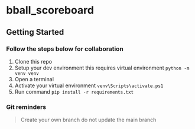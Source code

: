 # bball_scoreboard

## Getting Started
### Follow the steps below for collaboration
1. Clone this repo
2. Setup your dev environment this requires virtual environment
```python -m venv venv```
3. Open a terminal
4. Activate your virtual environment ```venv\Scripts\activate.ps1```
4. Run command ```pip install -r requirements.txt```


### Git reminders
> Create your own branch do not update the main branch

